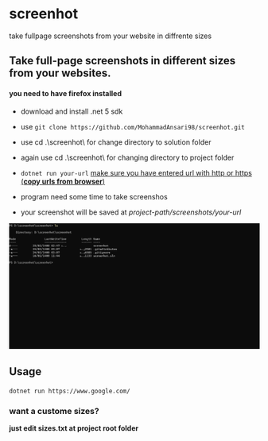 # screenhot
take fullpage screenshots from your website in diffrente sizes 


## Take full-page screenshots in different sizes from your websites.

#### you need to have firefox installed



- download and install .net 5 sdk

- use `git clone https://github.com/MohammadAnsari98/screenhot.git`

- use  cd .\screenhot\ for change directory to solution folder

- again use cd .\screenhot\ for changing directory to project folder

- `dotnet run your-url`  <u>make sure you have entered url with http or https (**copy urls from browser**)</u>

- program need some time to take screenshos

- your screenshot will be saved at  *project-path/screenshots/your-url* 


![demo of application](https://github.com/MohammadAnsari98/screenhot/blob/master/Animation.gif)


## **Usage**
`dotnet run https://www.google.com/`



### want a custome sizes?

**just edit sizes.txt at project root folder**

